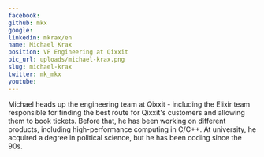 ```yaml
---
facebook: 
github: mkx
google: 
linkedin: mkrax/en
name: Michael Krax
position: VP Engineering at Qixxit
pic_url: uploads/michael-krax.png
slug: michael-krax
twitter: mk_mkx
youtube: 
---
```

<p>Michael heads up the engineering team at Qixxit - including the Elixir team responsible for finding the best route for Qixxit&#39;s customers and allowing them to book tickets. Before that, he has been working on different products, including high-performance computing in C/C++. At university, he acquired a degree in political science, but he has been coding since the 90s.</p>
